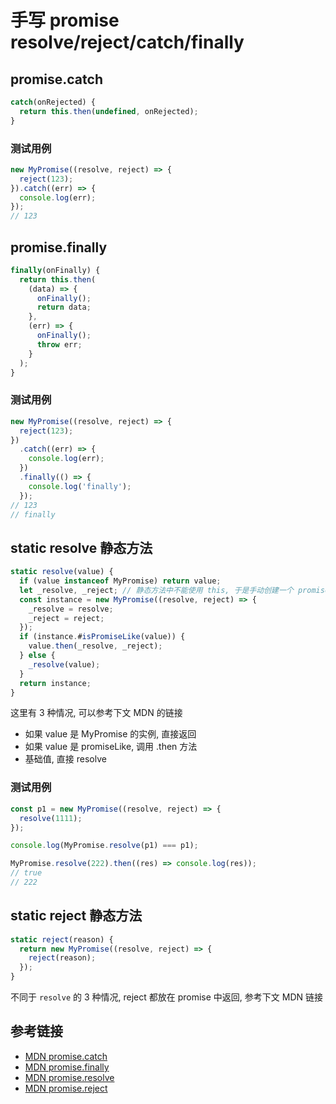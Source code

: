 # 手写 promise resolve/reject/catch/finally

## promise.catch

```js
catch(onRejected) {
  return this.then(undefined, onRejected);
}
```

### 测试用例

```js
new MyPromise((resolve, reject) => {
  reject(123);
}).catch((err) => {
  console.log(err);
});
// 123
```

## promise.finally

```js
finally(onFinally) {
  return this.then(
    (data) => {
      onFinally();
      return data;
    },
    (err) => {
      onFinally();
      throw err;
    }
  );
}
```

### 测试用例

```js
new MyPromise((resolve, reject) => {
  reject(123);
})
  .catch((err) => {
    console.log(err);
  })
  .finally(() => {
    console.log('finally');
  });
// 123
// finally
```

## static resolve 静态方法

```js
static resolve(value) {
  if (value instanceof MyPromise) return value;
  let _resolve, _reject; // 静态方法中不能使用 this, 于是手动创建一个 promise
  const instance = new MyPromise((resolve, reject) => {
    _resolve = resolve;
    _reject = reject;
  });
  if (instance.#isPromiseLike(value)) {
    value.then(_resolve, _reject);
  } else {
    _resolve(value);
  }
  return instance;
}
```

这里有 3 种情况, 可以参考下文 MDN 的链接

- 如果 value 是 MyPromise 的实例, 直接返回
- 如果 value 是 promiseLike, 调用 .then 方法
- 基础值, 直接 resolve

### 测试用例

```js
const p1 = new MyPromise((resolve, reject) => {
  resolve(1111);
});

console.log(MyPromise.resolve(p1) === p1);

MyPromise.resolve(222).then((res) => console.log(res));
// true
// 222
```

## static reject 静态方法

```js
static reject(reason) {
  return new MyPromise((resolve, reject) => {
    reject(reason);
  });
}
```

不同于 `resolve` 的 3 种情况, reject 都放在 promise 中返回, 参考下文 MDN 链接

## 参考链接

- [MDN promise.catch](https://developer.mozilla.org/zh-CN/docs/Web/JavaScript/Reference/Global_Objects/Promise/catch)
- [MDN promise.finally](https://developer.mozilla.org/zh-CN/docs/Web/JavaScript/Reference/Global_Objects/Promise/finally)
- [MDN promise.resolve](https://developer.mozilla.org/zh-CN/docs/Web/JavaScript/Reference/Global_Objects/Promise/resolve)
- [MDN promise.reject](https://developer.mozilla.org/zh-CN/docs/Web/JavaScript/Reference/Global_Objects/Promise/reject)
